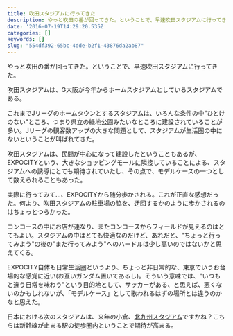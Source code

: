 ```yaml
---
title: 吹田スタジアムに行ってきた
description: やっと吹田の番が回ってきた。ということで、早速吹田スタジアムに行ってきた。
date: '2016-07-19T14:29:20.535Z'
categories: []
keywords: []
slug: "554df392-65bc-4dde-b2f1-43876da2ab87"
---
```

やっと吹田の番が回ってきた。ということで、早速吹田スタジアムに行ってきた。

吹田スタジアムは、G大阪が今年からホームスタジアムとしているスタジアムである。

これまでJリーグのホームタウンとするスタジアムは、いろんな条件の中"ひとけのない"ところ、つまり県立の緑地公園みたいなところに建設されていることが多い。Jリーグの観客数アップの大きな問題として、スタジアムが生活圏の中にないということが叫ばれてきた。

吹田スタジアムは、民間が中心になって建設したということもあるが、EXPOCITYという、大きなショッピングモールに隣接していることによる、スタジアムへの誘導にとても期待されていたし、その点で、モデルケースの一つとして数えられることもあった。

実際に行ってみて…、EXPOCITYから随分歩かされる。これが正直な感想だった。何より、吹田スタジアムの駐車場の脇を、迂回するかのように歩かされるのはちょっとつらかった。

コンコースの中にお店が連なり、またコンコースからフィールドが見えるのはとてもよい。スタジアムの中はとても快適なのだけど、あれだと、"ちょっと行ってみよう"の後の"また行ってみよう"へのハードルは少し高いのではないかと思えてくる。

EXPOCITY自体も日常生活圏というより、ちょっと非日常的な、東京でいうお台場的な感覚に近い(お互いガンダム置いてあるし)。そういう意味では、"いつもと違う日常を味わう"という目的地として、サッカーがある、と思えば、悪くないのかもしれないが、「モデルケース」として歌われるはずの場所とは違うのかなと思えた。

日本における次のスタジアムは、来年の小倉、[北九州スタジアム](https://www.facebook.com/kitakyushustadium/)ですかね？こちらは新幹線が止まる駅の徒歩圏内ということで期待が高まる。